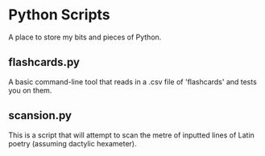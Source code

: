 # Python Scripts

A place to store my bits and pieces of Python.

## flashcards.py

A basic command-line tool that reads in a .csv file of 'flashcards' and tests you on them.

## scansion.py

This is a script that will attempt to scan the metre of inputted lines of Latin poetry (assuming dactylic hexameter).
